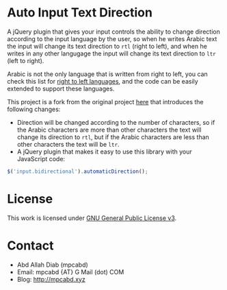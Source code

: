 #    Auto Input Text Direction

A jQuery plugin that gives your input controls the ability to change direction according to the input language by the user, so when he writes Arabic text the input will change its text direction to `rtl` (right to left), and when he writes in any other langugage the input will change its text direction to `ltr` (left to right).

Arabic is not the only language that is written from right to left, you can check this list for [right to left languages](http://en.wikipedia.org/wiki/Right-to-left), and the code can be easily extended to support these languages.

This project is a fork from the original project [here](https://github.com/alotaiba/Auto-Input-Text-Direction) that introduces the following changes:

*    Direction will be changed according to the number of characters, so if the Arabic characters are more than other characters the text will change its direction to `rtl`, but if the Arabic characters are less than other characters the text will be `ltr`.
*    A jQuery plugin that makes it easy to use this library with your JavaScript code:

```javascript
$('input.bidirectional').automaticDirection();
```

#    License
This work is licensed under [GNU General Public License v3](http://www.gnu.org/licenses/gpl.txt).

#    Contact
*    Abd Allah Diab (mpcabd)
*    Email: 	mpcabd {AT} G Mail (dot) COM
*    Blog:	http://mpcabd.xyz
